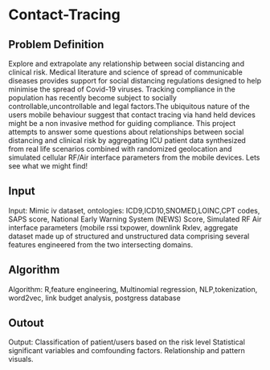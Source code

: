 # Contact-Tracing

## Problem Definition
Explore and extrapolate any relationship between social distancing and clinical risk. Medical literature and science of spread of communicable diseases provides support for social distancing regulations designed to help minimise the spread of Covid-19 viruses. Tracking compliance in the population has recently become subject to socially controllable,uncontrollable and legal factors.The ubiquitous nature of the users mobile behaviour suggest that contact tracing via hand held devices might be a non invasive method for guiding compliance. This project attempts to answer some questions about relationships between social distancing and clinical risk by aggregating ICU patient data synthesized from real life scenarios combined with randomized geolocation and simulated cellular RF/Air interface parameters from the mobile devices. Lets see what we might find!


## Input
Input: Mimic iv dataset, ontologies: ICD9,ICD10,SNOMED,LOINC,CPT codes, SAPS score, National Early Warning System (NEWS) Score, Simulated RF Air interface parameters (mobile rssi txpower, downlink Rxlev, aggregate dataset made up of structured and unstructured data comprising several features engineered from the two intersecting domains.


## Algorithm
Algorithm: R,feature engineering, Multinomial regression, NLP,tokenization, word2vec, link budget analysis, postgress database


## Outout
Output: Classification of patient/users based on the risk level
Statistical significant variables and comfounding factors.
Relationship and pattern  visuals.
